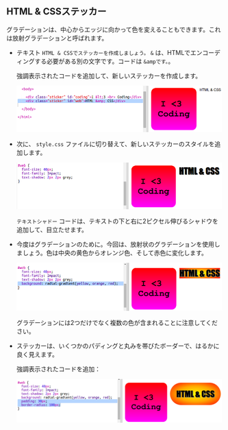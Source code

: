## HTML & CSSステッカー

グラデーションは、中心からエッジに向かって色を変えることもできます。これは放射グラデーションと呼ばれます。

+ テキスト `HTML & CSSでステッカーを作成しましょう。` `&` は、HTMLでエンコーディングする必要がある別の文字です。コードは `&ampです。`。
    
    強調表示されたコードを追加して、新しいステッカーを作成します。
    
    ![スクリーンショット](images/stickers-web-html.png)

+ 次に、 `style.css` ファイルに切り替えて、新しいステッカーのスタイルを追加します。
    
    ![スクリーンショット](images/stickers-web-font.png)
    
    `テキストシャドー` コードは、テキストの下と右に2ピクセル伸びるシャドウを追加して、目立たせます。

+ 今度はグラデーションのために。今回は、放射状のグラデーションを使用しましょう。色は中央の黄色からオレンジ色、そして赤色に変化します。
    
    ![スクリーンショット](images/stickers-web-gradient.png)
    
    グラデーションには2つだけでなく複数の色が含まれることに注意してください。

+ ステッカーは、いくつかのパディングと丸みを帯びたボーダーで、はるかに良く見えます。
    
    強調表示されたコードを追加：
    
    ![スクリーンショット](images/stickers-web-padding.png)